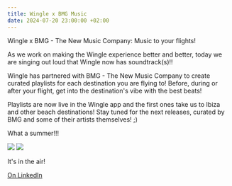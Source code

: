 ```yaml
---
title: Wingle x BMG Music
date: 2024-07-20 23:00:00 +02:00
---
```


Wingle x BMG - The New Music Company: Music to your flights!

As we work on making the Wingle experience better and better, today we are singing out loud that Wingle now has soundtrack(s)!!

Wingle has partnered with BMG - The New Music Company to create curated playlists for each destination you are flying to! Before, during or after your flight, get into the destination's vibe with the best beats!

Playlists are now live in the Wingle app and the first ones take us to Ibiza and other beach destinations! Stay tuned for the next releases, curated by BMG and some of their artists themselves! ;)

What a summer!!!

![](https://media.licdn.com/dms/image/v2/D4D22AQEhMi4LW1w9mw/feedshare-shrink_1280/feedshare-shrink_1280/0/1722359659863?e=1740614400&v=beta&t=MSSu-HgaPmXX4vsDwtaFmGPPvLqUj0MmTkUJu5akybc)
![](https://media.licdn.com/dms/image/v2/D4D22AQFEsS2Zg3uW3g/feedshare-shrink_1280/feedshare-shrink_1280/0/1722359658341?e=1740614400&v=beta&t=ESoegfPd5XEfirw1J_EeFXmOCl8q-iBgzbj-HAzfs7Q)

It's in the air!

[On LinkedIn](https://www.linkedin.com/posts/lets-wingle_wingle-x-bmg-the-new-music-company-music-activity-7224322985506045952-qxA0/?utm_source=share&utm_medium=member_desktop)